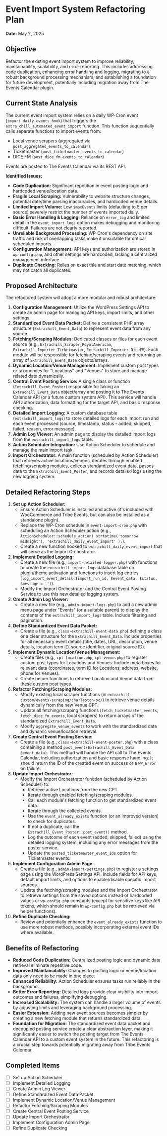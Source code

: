 # Event Import System Refactoring Plan

**Date:** May 2, 2025

## Objective

Refactor the existing event import system to improve reliability, maintainability, scalability, and error reporting. This includes addressing code duplication, enhancing error handling and logging, migrating to a robust background processing mechanism, and establishing a foundation for future development, potentially including migration away from The Events Calendar plugin.

## Current State Analysis

The current event import system relies on a daily WP-Cron event (`import_daily_events_hook`) that triggers the `extra_chill_automated_event_import` function. This function sequentially calls separate functions to import events from:

*   Local venue scrapers (aggregated via `post_aggregated_events_to_calendar`)
*   Ticketmaster (`post_ticketmaster_events_to_calendar`)
*   DICE.FM (`post_dice_fm_events_to_calendar`)

Events are posted to The Events Calendar via its REST API.

**Identified Issues:**

*   **Code Duplication:** Significant repetition in event posting logic and hardcoded venue/location data.
*   **Fragile Local Scraping:** Vulnerability to website structure changes, potential date/time parsing inaccuracies, and hardcoded venue details.
*   **Limited Import Volume:** Low `$maxEvents` limits (defaulting to 5 per source) severely restrict the number of events imported daily.
*   **Basic Error Handling & Logging:** Reliance on `error_log` and limited detail in the `event_import_logs` option makes debugging and monitoring difficult. Failures are not clearly reported.
*   **Unreliable Background Processing:** WP-Cron's dependency on site traffic and risk of overlapping tasks make it unsuitable for critical scheduled imports.
*   **Configuration Management:** API keys and authorization are stored in `wp-config.php`, and other settings are hardcoded, lacking a centralized management interface.
*   **Duplicate Checking:** Relies on exact title and start date matching, which may not catch all duplicates.

## Proposed Architecture

The refactored system will adopt a more modular and robust architecture:

1.  **Configuration Management:** Utilize the WordPress Settings API to create an admin page for managing API keys, import limits, and other settings.
2.  **Standardized Event Data Packet:** Define a consistent PHP array structure (`Extrachill_Event_Data`) to represent event data from any source.
3.  **Fetching/Scraping Modules:** Dedicated classes or files for each event source (e.g., `Extrachill_Scraper_RoyalAmerican`, `Extrachill_Importer_Ticketmaster`, `Extrachill_Importer_DiceFM`). Each module will be responsible for fetching/scraping events and returning an array of `Extrachill_Event_Data` objects/arrays.
4.  **Dynamic Location/Venue Management:** Implement custom post types or taxonomies for "Locations" and "Venues" to store and manage related data dynamically.
5.  **Central Event Posting Service:** A single class or function (`Extrachill_Event_Poster`) responsible for taking an `Extrachill_Event_Data` object/array and posting it to The Events Calendar API (or a future custom system API). This service will handle API authorization, data formatting for the target API, and basic response checking.
6.  **Detailed Import Logging:** A custom database table (`extrachill_import_logs`) to store detailed logs for each import run and each event processed (source, timestamp, status - added, skipped, failed, reason, error message).
7.  **Admin Log Viewer:** An admin page to display the detailed import logs from the `extrachill_import_logs` table.
8.  **Action Scheduler Integration:** Use Action Scheduler to schedule and manage the main import task.
9.  **Import Orchestrator:** A main function (scheduled by Action Scheduler) that retrieves active locations/venues, iterates through enabled fetching/scraping modules, collects standardized event data, passes data to the `Extrachill_Event_Poster`, and records detailed logs using the new logging system.

## Detailed Refactoring Steps

1.  **Set up Action Scheduler:**
    *   Ensure Action Scheduler is installed and active (it's included with WooCommerce and Tribe Events, but can also be installed as a standalone plugin).
    *   Replace the WP-Cron schedule in `event-import-cron.php` with scheduling an Action Scheduler action (e.g., `ActionScheduler::schedule_action( strtotime('tomorrow midnight'), 'extrachill_daily_event_import' );`).
    *   Create a new function hooked to `extrachill_daily_event_import` that will serve as the Import Orchestrator.
2.  **Implement Detailed Logging:**
    *   Create a new file (e.g., `import-detailed-logger.php`) with functions to create the `extrachill_import_logs` database table on plugin/theme activation and functions to insert log entries (`log_import_event_detail($import_run_id, $event_data, $status, $message = '')`).
    *   Modify the Import Orchestrator and the Central Event Posting Service to use this new detailed logging system.
3.  **Create Admin Log Viewer:**
    *   Create a new file (e.g., `admin-import-logs.php`) to add a new admin menu page under "Events" (or a suitable parent) to display the contents of the `extrachill_import_logs` table. Include filtering and pagination.
4.  **Define Standardized Event Data Packet:**
    *   Create a file (e.g., `class-extrachill-event-data.php`) defining a class or a clear structure for the `Extrachill_Event_Data`. Include properties for all necessary event details (title, dates, URL, description, venue details, location term ID, source identifier, original source ID).
5.  **Implement Dynamic Location/Venue Management:**
    *   Create files (e.g., `cpt-location.php`, `cpt-venue.php`) to register custom post types for Locations and Venues. Include meta boxes for relevant data (coordinates, term ID for Locations; address, website, phone for Venues).
    *   Create helper functions to retrieve Location and Venue data from these custom post types.
6.  **Refactor Fetching/Scraping Modules:**
    *   Modify existing local scraper functions (in `extrachill-custom/events-scraping/charleston-sc/`) to retrieve venue details dynamically from the new Venue CPT.
    *   Update all fetching/scraping functions (`fetch_ticketmaster_events`, `fetch_dice_fm_events`, local scrapers) to return arrays of the standardized `Extrachill_Event_Data`.
    *   Modify `aggregate_venue_events` to work with the standardized data and dynamic venue/location retrieval.
7.  **Create Central Event Posting Service:**
    *   Create a file (e.g., `class-extrachill-event-poster.php`) with a class containing a method `post_event(Extrachill_Event_Data $event_data)`. This method will handle the API call to The Events Calendar, including authorization and basic response handling. It should return the ID of the created event on success or a `WP_Error` on failure.
8.  **Update Import Orchestrator:**
    *   Modify the Import Orchestrator function (scheduled by Action Scheduler) to:
        *   Retrieve active Locations from the new CPT.
        *   Iterate through enabled fetching/scraping modules.
        *   Call each module's fetching function to get standardized event data.
        *   Iterate through the collected events.
        *   Use the `event_already_exists` function (or an improved version) to check for duplicates.
        *   If not a duplicate, call the `Extrachill_Event_Poster::post_event()` method.
        *   Log the outcome of each event (added, skipped, failed) using the detailed logging system, including any error messages from the poster service.
        *   Update the `posted_ticketmaster_event_ids` option for Ticketmaster events.
9.  **Implement Configuration Admin Page:**
    *   Create a file (e.g., `admin-import-settings.php`) to register a settings page using the WordPress Settings API. Include fields for API keys, default import limits, and options to enable/disable specific import sources.
    *   Update the fetching/scraping modules and the Import Orchestrator to retrieve settings from the saved options instead of hardcoded values or `wp-config.php` constants (except for sensitive keys like API tokens, which should remain in `wp-config.php` but be retrieved via helper functions).
10. **Refine Duplicate Checking:**
    *   Review and potentially enhance the `event_already_exists` function to use more robust methods, possibly incorporating external event IDs where available.

## Benefits of Refactoring

*   **Reduced Code Duplication:** Centralized posting logic and dynamic data retrieval eliminate repetitive code.
*   **Improved Maintainability:** Changes to posting logic or venue/location data only need to be made in one place.
*   **Enhanced Reliability:** Action Scheduler ensures tasks run reliably in the background.
*   **Better Error Reporting:** Detailed logs provide clear visibility into import outcomes and failures, simplifying debugging.
*   **Increased Scalability:** The system can handle a larger volume of events by adjusting limits and leveraging background processing.
*   **Easier Extension:** Adding new event sources becomes simpler by creating a new fetching module that returns standardized data.
*   **Foundation for Migration:** The standardized event data packet and decoupled posting service create a clear abstraction layer, making it significantly easier to switch the posting target from The Events Calendar API to a custom event system in the future. This refactoring is a crucial step towards potentially migrating away from Tribe Events Calendar.

## Completed Items

*   [ ] Set up Action Scheduler
*   [ ] Implement Detailed Logging
*   [ ] Create Admin Log Viewer
*   [ ] Define Standardized Event Data Packet
*   [ ] Implement Dynamic Location/Venue Management
*   [ ] Refactor Fetching/Scraping Modules
*   [ ] Create Central Event Posting Service
*   [ ] Update Import Orchestrator
*   [ ] Implement Configuration Admin Page
*   [ ] Refine Duplicate Checking